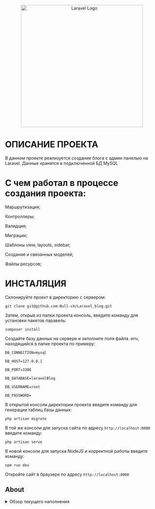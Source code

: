 <p align="center"><a href="https://laravel.com" target="_blank"><img src="https://raw.githubusercontent.com/laravel/art/master/logo-lockup/5%20SVG/2%20CMYK/1%20Full%20Color/laravel-logolockup-cmyk-red.svg" width="400" alt="Laravel Logo"></a></p>

# ОПИСАНИЕ ПРОЕКТА

В данном проекте реализуется создание блога с админ панелью на Laravel.
Данные хранятся в подключенной БД MySQL

# С чем работал в процессе создания проекта:

Маршрутизация;

Контроллеры;

Валидция;

Миграции;

Шаблоны view, layouts, sidebar;

Создание и связанных моделей;

Файлы ресурсов;

# ИНСТАЛЯЦИЯ

Склонируйте проект в директорию с сервером:

`git clone git@github.com:Null-ch/Laravel_blog.git`

Затем, открыв из папки проекта консоль, введите команду для установки пакетов ларавель:

`composer install`

Создайте базу данных на сервере и заполните поля файла .env, находящийся в папке проекта по примеру:

`DB_CONNECTION=mysql`

`DB_HOST=127.0.0.1`

`DB_PORT=3306`

`DB_DATABASE=laravelBlog`

`DB_USERNAME=root`

`DB_PASSWORD=`

В открытой консоли директории проекта введите команду для генерации таблиц базы данных:

`php artisan migrate`

В той же консоли для запуска сайта по адресу `http://localhost:8000` введите команду:

`php artisan serve`

В новой консоли для запуска NodeJS и корректной работы введите команду:

`npm run dev`

Откройте сайт в браузере по адресу  `http://localhost:8000`
## About
<details> 
<summary> Обзор текущего наполнения </summary>
<h4 align="center">Основная страница</h4>
<img src="https://github.com/Null-ch/Laravel_blog/assets/65172872/f41bd9a7-be92-4df6-b501-fe4fbfe259ce">
Демонстрация рабочего CRUD (теги)
<img src="https://github.com/Null-ch/Laravel_blog/assets/65172872/5a35f014-8fd4-4f0f-b128-25c01d891476">
</details> 
